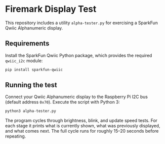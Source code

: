 # Firemark Display Test

This repository includes a utility `alpha-tester.py` for exercising a SparkFun Qwiic Alphanumeric display.

## Requirements

Install the SparkFun Qwiic Python package, which provides the required `qwiic_i2c` module:

```bash
pip install sparkfun-qwiic
```

## Running the test

Connect your Qwiic Alphanumeric display to the Raspberry Pi I2C bus (default address `0x70`).
Execute the script with Python 3:

```bash
python3 alpha-tester.py
```

The program cycles through brightness, blink, and update speed tests. For each stage it prints
what is currently shown, what was previously displayed, and what comes next. The full cycle
runs for roughly 15–20 seconds before repeating.
